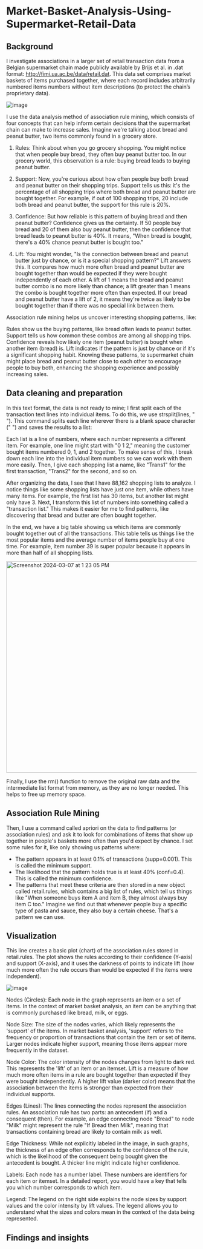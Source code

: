 # Market-Basket-Analysis-Using-Supermarket-Retail-Data

## Background

I investigate associations in a larger set of retail transaction data from a Belgian supermarket chain made publicly available by Brijs et al. in .dat format: http://fimi.ua.ac.be/data/retail.dat. This data set comprises market baskets of items purchased together, where each record includes arbitrarily numbered items numbers without item descriptions (to protect the chain’s proprietary data).

![image](https://github.com/apoorvadudani/Market-Basket-Analysis/assets/113878059/d096135e-b032-4946-8b43-05e30659e3c5)

I use the data analysis method of association rule mining, which consists of four concepts that can help inform certain decisions that the supermarket chain can make to increase sales. Imagine we're talking about bread and peanut butter, two items commonly found in a grocery store.

1. Rules: Think about when you go grocery shopping. You might notice that when people buy bread, they often buy peanut butter too. In our grocery world, this observation is a rule: buying bread leads to buying peanut butter.

2. Support: Now, you're curious about how often people buy both bread and peanut butter on their shopping trips. Support tells us this: it's the percentage of all shopping trips where both bread and peanut butter are bought together. For example, if out of 100 shopping trips, 20 include both bread and peanut butter, the support for this rule is 20%.

3. Confidence: But how reliable is this pattern of buying bread and then peanut butter? Confidence gives us the certainty. If 50 people buy bread and 20 of them also buy peanut butter, then the confidence that bread leads to peanut butter is 40%. It means, "When bread is bought, there's a 40% chance peanut butter is bought too."

4. Lift: You might wonder, "Is the connection between bread and peanut butter just by chance, or is it a special shopping pattern?" Lift answers this. It compares how much more often bread and peanut butter are bought together than would be expected if they were bought independently of each other. A lift of 1 means the bread and peanut butter combo is no more likely than chance; a lift greater than 1 means the combo is bought together more often than expected. If our bread and peanut butter have a lift of 2, it means they're twice as likely to be bought together than if there was no special link between them.

Association rule mining helps us uncover interesting shopping patterns, like:

Rules show us the buying patterns, like bread often leads to peanut butter.
Support tells us how common these combos are among all shopping trips.
Confidence reveals how likely one item (peanut butter) is bought when another item (bread) is.
Lift indicates if the pattern is just by chance or if it's a significant shopping habit.
Knowing these patterns, te supermarket chain might place bread and peanut butter close to each other to encourage people to buy both, enhancing the shopping experience and possibly increasing sales.

## Data cleaning and preparation

In this text format, the data is not ready to mine; I first split each of the transaction text lines into individual items. To do this, we use strsplit(lines, " "). This command splits each line wherever there is a blank space character (" ") and saves the results to a list:

Each list is a line of numbers, where each number represents a different item. For example, one line might start with "0 1 2," meaning the customer bought items numbered 0, 1, and 2 together. To make sense of this, I break down each line into the individual item numbers so we can work with them more easily. Then, I give each shopping list a name, like "Trans1" for the first transaction, "Trans2" for the second, and so on.

After organizing the data, I see that I have 88,162 shopping lists to analyze. I notice things like some shopping lists have just one item, while others have many items. For example, the first list has 30 items, but another list might only have 3. Next, I transform this list of numbers into something called a "transaction list." This makes it easier for me to find patterns, like discovering that bread and butter are often bought together.

In the end, we have a big table showing us which items are commonly bought together out of all the transactions. This table tells us things like the most popular items and the average number of items people buy at one time. For example, item number 39 is super popular because it appears in more than half of all shopping lists.

<img width="558" alt="Screenshot 2024-03-07 at 1 23 05 PM" src="https://github.com/apoorvadudani/Market-Basket-Analysis-Using-Supermarket-Retail-Data/assets/113878059/737e7f2c-3b0b-4e4e-981c-93beb6565e6f">

Finally, I use the rm() function to remove the original raw data and the intermediate list format from memory, as they are no longer needed. This helps to free up memory space.

## Association Rule Mining

Then, I use a command called apriori on the data to find patterns (or association rules) and ask it to look for combinations of items that show up together in people's baskets more often than you'd expect by chance. I set some rules for it, like only showing us patterns where:

- The pattern appears in at least 0.1% of transactions (supp=0.001). This is called the minimum support.
- The likelihood that the pattern holds true is at least 40% (conf=0.4). This is called the minimum confidence.
- The patterns that meet these criteria are then stored in a new object called retail.rules, which contains a big list of rules, which tell us things like "When someone buys item A and item B, they almost always buy item C too." Imagine we find out that whenever people buy a specific type of pasta and sauce, they also buy a certain cheese. That's a pattern we can use.

## Visualization

This line creates a basic plot (chart) of the association rules stored in retail.rules. The plot shows the rules according to their confidence (Y-axis) and support (X-axis), and it uses the darkness of points to indicate lift (how much more often the rule occurs than would be expected if the items were independent).

![image](https://github.com/apoorvadudani/Market-Basket-Analysis/assets/113878059/d249e012-da3b-406b-9018-377b1588d194)

Nodes (Circles): Each node in the graph represents an item or a set of items. In the context of market basket analysis, an item can be anything that is commonly purchased like bread, milk, or eggs.

Node Size: The size of the nodes varies, which likely represents the 'support' of the items. In market basket analysis, 'support' refers to the frequency or proportion of transactions that contain the item or set of items. Larger nodes indicate higher support, meaning those items appear more frequently in the dataset.

Node Color: The color intensity of the nodes changes from light to dark red. This represents the 'lift' of an item or an itemset. Lift is a measure of how much more often items in a rule are bought together than expected if they were bought independently. A higher lift value (darker color) means that the association between the items is stronger than expected from their individual supports.

Edges (Lines): The lines connecting the nodes represent the association rules. An association rule has two parts: an antecedent (if) and a consequent (then). For example, an edge connecting node "Bread" to node "Milk" might represent the rule "If Bread then Milk", meaning that transactions containing bread are likely to contain milk as well.

Edge Thickness: While not explicitly labeled in the image, in such graphs, the thickness of an edge often corresponds to the confidence of the rule, which is the likelihood of the consequent being bought given the antecedent is bought. A thicker line might indicate higher confidence.

Labels: Each node has a number label. These numbers are identifiers for each item or itemset. In a detailed report, you would have a key that tells you which number corresponds to which item.

Legend: The legend on the right side explains the node sizes by support values and the color intensity by lift values. The legend allows you to understand what the sizes and colors mean in the context of the data being represented.

## Findings and insights
